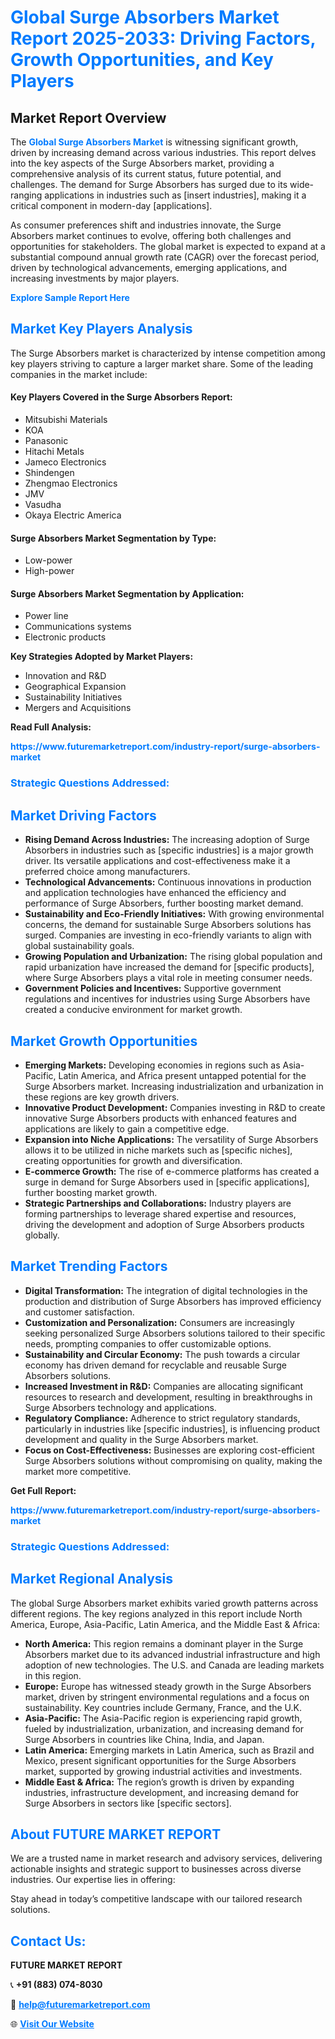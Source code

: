 <h1 style="color: #007BFF;">Global Surge Absorbers Market Report 2025-2033: Driving Factors, Growth Opportunities, and Key Players</h1>

<section id="overview">
<h2>Market Report Overview</h2>
<p>The <a href="https://www.futuremarketreport.com/industry-report/surge-absorbers-market" style="color: #007BFF; text-decoration: none;"><strong>Global Surge Absorbers Market</strong></a> is witnessing significant growth, driven by increasing demand across various industries. This report delves into the key aspects of the Surge Absorbers market, providing a comprehensive analysis of its current status, future potential, and challenges. The demand for Surge Absorbers has surged due to its wide-ranging applications in industries such as [insert industries], making it a critical component in modern-day [applications].</p>
<p>As consumer preferences shift and industries innovate, the Surge Absorbers market continues to evolve, offering both challenges and opportunities for stakeholders. The global market is expected to expand at a substantial compound annual growth rate (CAGR) over the forecast period, driven by technological advancements, emerging applications, and increasing investments by major players.</p>
</section>

<section id="overview">
<p><a href="https://www.futuremarketreport.com/request-sample/reportId=81941" style="color: #007BFF; text-decoration: none;"><strong>Explore Sample Report Here</strong></a></p>
</section>

<section id="key-players">
<h2 style="color: #007BFF;">Market Key Players Analysis</h2>
<p>The Surge Absorbers market is characterized by intense competition among key players striving to capture a larger market share. Some of the leading companies in the market include:</p>
<h4>Key Players Covered in the Surge Absorbers Report:</h4>
<ul><li>Mitsubishi Materials</li><li>KOA</li><li>Panasonic</li><li>Hitachi Metals</li><li>Jameco Electronics</li><li>Shindengen</li><li>Zhengmao Electronics</li><li>JMV</li><li>Vasudha</li><li>Okaya Electric America</li></ul>
<h4>Surge Absorbers Market Segmentation by Type:</h4>
<ul><li>Low-power</li><li>High-power</li></ul>

<h4>Surge Absorbers Market Segmentation by Application:</h4>
<ul><li>Power line</li><li>Communications systems</li><li>Electronic products</li></ul>
<p><strong>Key Strategies Adopted by Market Players:</strong></p>
<ul>
<li>Innovation and R&D</li>
<li>Geographical Expansion</li>
<li>Sustainability Initiatives</li>
<li>Mergers and Acquisitions</li>
</ul>
</section>

<section>
<p><strong>Read Full Analysis: </strong></p><a href="https://www.futuremarketreport.com/industry-report/surge-absorbers-market" style="color: #007BFF; text-decoration: none;"><strong>https://www.futuremarketreport.com/industry-report/surge-absorbers-market</strong></a>
<h3 style="color: #007BFF;">Strategic Questions Addressed:</h3>
</section>

<section id="driving-factors">
<h2 style="color: #007BFF;">Market Driving Factors</h2>
<ul>
<li><strong>Rising Demand Across Industries:</strong> The increasing adoption of Surge Absorbers in industries such as [specific industries] is a major growth driver. Its versatile applications and cost-effectiveness make it a preferred choice among manufacturers.</li>
<li><strong>Technological Advancements:</strong> Continuous innovations in production and application technologies have enhanced the efficiency and performance of Surge Absorbers, further boosting market demand.</li>
<li><strong>Sustainability and Eco-Friendly Initiatives:</strong> With growing environmental concerns, the demand for sustainable Surge Absorbers solutions has surged. Companies are investing in eco-friendly variants to align with global sustainability goals.</li>
<li><strong>Growing Population and Urbanization:</strong> The rising global population and rapid urbanization have increased the demand for [specific products], where Surge Absorbers plays a vital role in meeting consumer needs.</li>
<li><strong>Government Policies and Incentives:</strong> Supportive government regulations and incentives for industries using Surge Absorbers have created a conducive environment for market growth.</li>
</ul>
</section>

<section id="growth-opportunities">
<h2 style="color: #007BFF;">Market Growth Opportunities</h2>
<ul>
<li><strong>Emerging Markets:</strong> Developing economies in regions such as Asia-Pacific, Latin America, and Africa present untapped potential for the Surge Absorbers market. Increasing industrialization and urbanization in these regions are key growth drivers.</li>
<li><strong>Innovative Product Development:</strong> Companies investing in R&D to create innovative Surge Absorbers products with enhanced features and applications are likely to gain a competitive edge.</li>
<li><strong>Expansion into Niche Applications:</strong> The versatility of Surge Absorbers allows it to be utilized in niche markets such as [specific niches], creating opportunities for growth and diversification.</li>
<li><strong>E-commerce Growth:</strong> The rise of e-commerce platforms has created a surge in demand for Surge Absorbers used in [specific applications], further boosting market growth.</li>
<li><strong>Strategic Partnerships and Collaborations:</strong> Industry players are forming partnerships to leverage shared expertise and resources, driving the development and adoption of Surge Absorbers products globally.</li>
</ul>
</section>

<section id="trending-factors">
<h2 style="color: #007BFF;">Market Trending Factors</h2>
<ul>
<li><strong>Digital Transformation:</strong> The integration of digital technologies in the production and distribution of Surge Absorbers has improved efficiency and customer satisfaction.</li>
<li><strong>Customization and Personalization:</strong> Consumers are increasingly seeking personalized Surge Absorbers solutions tailored to their specific needs, prompting companies to offer customizable options.</li>
<li><strong>Sustainability and Circular Economy:</strong> The push towards a circular economy has driven demand for recyclable and reusable Surge Absorbers solutions.</li>
<li><strong>Increased Investment in R&D:</strong> Companies are allocating significant resources to research and development, resulting in breakthroughs in Surge Absorbers technology and applications.</li>
<li><strong>Regulatory Compliance:</strong> Adherence to strict regulatory standards, particularly in industries like [specific industries], is influencing product development and quality in the Surge Absorbers market.</li>
<li><strong>Focus on Cost-Effectiveness:</strong> Businesses are exploring cost-efficient Surge Absorbers solutions without compromising on quality, making the market more competitive.</li>
</ul>
</section>

<section>
<p><strong>Get Full Report: </strong></p><a href="https://www.futuremarketreport.com/industry-report/surge-absorbers-market" style="color: #007BFF; text-decoration: none;"><strong>https://www.futuremarketreport.com/industry-report/surge-absorbers-market</strong></a>
<h3 style="color: #007BFF;">Strategic Questions Addressed:</h3>
</section>


<section id="regional-analysis">
<h2 style="color: #007BFF;">Market Regional Analysis</h2>
<p>The global Surge Absorbers market exhibits varied growth patterns across different regions. The key regions analyzed in this report include North America, Europe, Asia-Pacific, Latin America, and the Middle East & Africa:</p>
<ul>
<li><strong>North America:</strong> This region remains a dominant player in the Surge Absorbers market due to its advanced industrial infrastructure and high adoption of new technologies. The U.S. and Canada are leading markets in this region.</li>
<li><strong>Europe:</strong> Europe has witnessed steady growth in the Surge Absorbers market, driven by stringent environmental regulations and a focus on sustainability. Key countries include Germany, France, and the U.K.</li>
<li><strong>Asia-Pacific:</strong> The Asia-Pacific region is experiencing rapid growth, fueled by industrialization, urbanization, and increasing demand for Surge Absorbers in countries like China, India, and Japan.</li>
<li><strong>Latin America:</strong> Emerging markets in Latin America, such as Brazil and Mexico, present significant opportunities for the Surge Absorbers market, supported by growing industrial activities and investments.</li>
<li><strong>Middle East & Africa:</strong> The region’s growth is driven by expanding industries, infrastructure development, and increasing demand for Surge Absorbers in sectors like [specific sectors].</li>
</ul>
</section>

<footer>
<h2 style="color: #007BFF;">About FUTURE MARKET REPORT</h2>
<p>We are a trusted name in market research and advisory services, delivering actionable insights and strategic support to businesses across diverse industries. Our expertise lies in offering:</p>

<p>Stay ahead in today’s competitive landscape with our tailored research solutions.</p>

<h2 style="color: #007BFF;">Contact Us:</h2>
<p><strong>FUTURE MARKET REPORT</strong></p>
<p>📞 <strong>+91 (883) 074-8030</strong></p>
<p>📧 <strong><a href="mailto:help@futuremarketreport.com" style="color: #007BFF;">help@futuremarketreport.com</a></strong></p>
<p>🌐 <strong><a href="https://www.futuremarketreport.com/" style="color: #007BFF;">Visit Our Website</a></strong></p>
</footer>